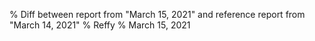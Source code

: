 % Diff between report from "March 15, 2021" and reference report from "March 14, 2021"
% Reffy
% March 15, 2021

